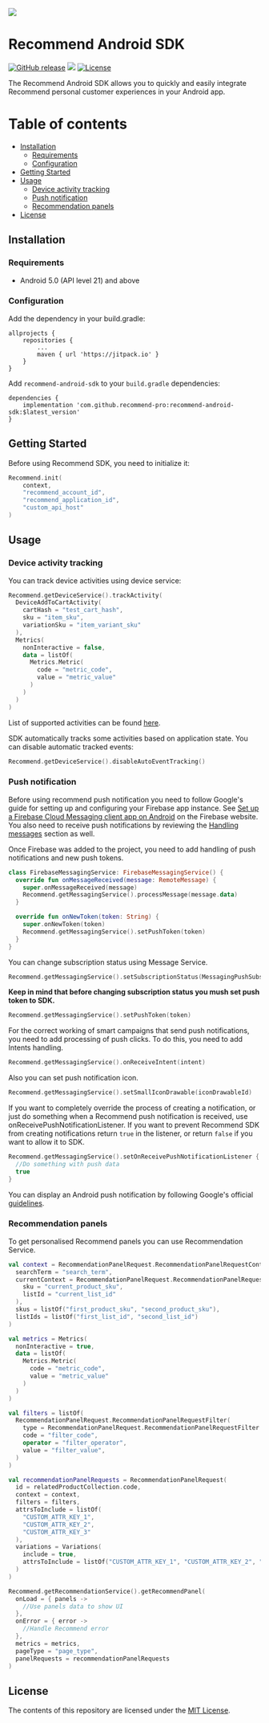 [<img src="https://raw.githubusercontent.com/recommend-pro/recommend-android-sdk/master/assets/logo.png">](https://recommend.pro)
# Recommend Android SDK
[![GitHub release](https://img.shields.io/github/release/recommend-pro/recommend-android-sdk.svg)](https://github.com/recommend-pro/recommend-android-sdk/releases)
[![](https://jitpack.io/v/recommend-pro/recommend-android-sdk.svg)](https://jitpack.io/#recommend-pro/recommend-android-sdk)
[![License](https://img.shields.io/github/license/recommend-pro/recommend-android-sdk)](https://github.com/recommend-pro/recommend-android-sdk/blob/master/LICENSE)

The Recommend Android SDK allows you to quickly and easily integrate Recommend personal customer experiences in your Android app.

# Table of contents

* [Installation](#installation)
    * [Requirements](#requirements)
    * [Configuration](#configuration)
* [Getting Started](#getting-started)
* [Usage](#usage)
    * [Device activity tracking](#device-activity-tracking)
    * [Push notification](#push-notification)
    * [Recommendation panels](#recommendation-panels)
* [License](#license)

## Installation

### Requirements

* Android 5.0 (API level 21) and above

### Configuration

Add the dependency in your build.gradle:

```
allprojects {
    repositories {
        ...
        maven { url 'https://jitpack.io' }
    }
}
```

Add `recommend-android-sdk` to your `build.gradle` dependencies:

```
dependencies {
    implementation 'com.github.recommend-pro:recommend-android-sdk:$latest_version'
}
```

## Getting Started

Before using Recommend SDK, you need to initialize it:

```kotlin
Recommend.init(
    context,
    "recommend_account_id",
    "recommend_application_id",
    "custom_api_host"
)
```

## Usage

### Device activity tracking

You can track device activities using device service:

```kotlin
Recommend.getDeviceService().trackActivity(
  DeviceAddToCartActivity(
    cartHash = "test_cart_hash",
    sku = "item_sku",
    variationSku = "item_variant_sku"
  ),
  Metrics(
    nonInteractive = false,
    data = listOf(
      Metrics.Metric(
        code = "metric_code",
        value = "metric_value"
      )
    )
  )
)
```

List of supported activities can be found [here](https://github.com/recommend-pro/recommend-android-sdk/tree/main/recommend-sdk/src/main/java/com/recommend/sdk/device/data/model/activity).

SDK automatically tracks some activities based on application state. You can disable automatic tracked events:

```kotlin
Recommend.getDeviceService().disableAutoEventTracking()
```

### Push notification

Before using recommend push notification you need to follow Google's guide for setting up and configuring your Firebase app instance. See [Set up a Firebase Cloud Messaging client app on Android](https://firebase.google.com/docs/cloud-messaging/android/client) on the Firebase website. You also need to receive push notifications by reviewing the [Handling messages](https://firebase.google.com/docs/cloud-messaging/android/receive#handling_messages) section as well.

Once Firebase was added to the project, you need to add handling of push notifications and new push tokens.

```kotlin
class FirebaseMessagingService: FirebaseMessagingService() {
  override fun onMessageReceived(message: RemoteMessage) {
    super.onMessageReceived(message)
    Recommend.getMessagingService().processMessage(message.data)
  }

  override fun onNewToken(token: String) {
    super.onNewToken(token)
    Recommend.getMessagingService().setPushToken(token)
  }
}
```

You can change subscription status using Message Service.

```kotlin
Recommend.getMessagingService().setSubscriptionStatus(MessagingPushSubscriptionStatus.SUBSCRIBED)
```

**Keep in mind that before changing subscription status you mush set push token to SDK.**

```kotlin
Recommend.getMessagingService().setPushToken(token)
```

For the correct working of smart campaigns that send push notifications, you need to add processing of push clicks. To do this, you need to add Intents handling.

```kotlin
Recommend.getMessagingService().onReceiveIntent(intent)
```

Also you can set push notification icon.

```kotlin
Recommend.getMessagingService().setSmallIconDrawable(iconDrawableId)
```

If you want to completely override the process of creating a notification, or just do something when a Recommend push notification is received, use onReceivePushNotificationListener. If you want to prevent Recommend SDK from creating notifications return `true` in the listener, or return `false` if you want to allow it to SDK.

```kotlin
Recommend.getMessagingService().setOnReceivePushNotificationListener { recommendPush ->
  //Do something with push data
  true
}
```

You can display an Android push notification by following Google's official [guidelines](https://developer.android.com/develop/ui/views/notifications/build-notification).

### Recommendation panels

To get personalised Recommend panels you can use Recommendation Service.

```kotlin
val context = RecommendationPanelRequest.RecommendationPanelRequestContext(
  searchTerm = "search_term",
  currentContext = RecommendationPanelRequest.RecommendationPanelRequestContext.CurrentContext(
    sku = "current_product_sku",
    listId = "current_list_id"
  ),
  skus = listOf("first_product_sku", "second_product_sku"),
  listIds = listOf("first_list_id", "second_list_id")
)

val metrics = Metrics(
  nonInteractive = true,
  data = listOf(
    Metrics.Metric(
      code = "metric_code",
      value = "metric_value"
    )
  )
)

val filters = listOf(
  RecommendationPanelRequest.RecommendationPanelRequestFilter(
    type = RecommendationPanelRequest.RecommendationPanelRequestFilter.Type.PRODUCT,
    code = "filter_code",
    operator = "filter_operator",
    value = "filter_value",
  )
)

val recommendationPanelRequests = RecommendationPanelRequest(
  id = relatedProductCollection.code,
  context = context,
  filters = filters,
  attrsToInclude = listOf(
    "CUSTOM_ATTR_KEY_1",
    "CUSTOM_ATTR_KEY_2",
    "CUSTOM_ATTR_KEY_3"
  ),
  variations = Variations(
    include = true,
    attrsToInclude = listOf("CUSTOM_ATTR_KEY_1", "CUSTOM_ATTR_KEY_2", "CUSTOM_ATTR_KEY_3")
  )
)

Recommend.getRecommendationService().getRecommendPanel(
  onLoad = { panels ->
    //Use panels data to show UI
  },
  onError = { error ->
    //Handle Recommend error
  },
  metrics = metrics,
  pageType = "page_type",
  panelRequests = recommendationPanelRequests
)
```

## License
The contents of this repository are licensed under the
[MIT License](https://github.com/recommend-pro/recommend-android-sdk/blob/main/LICENSE).
